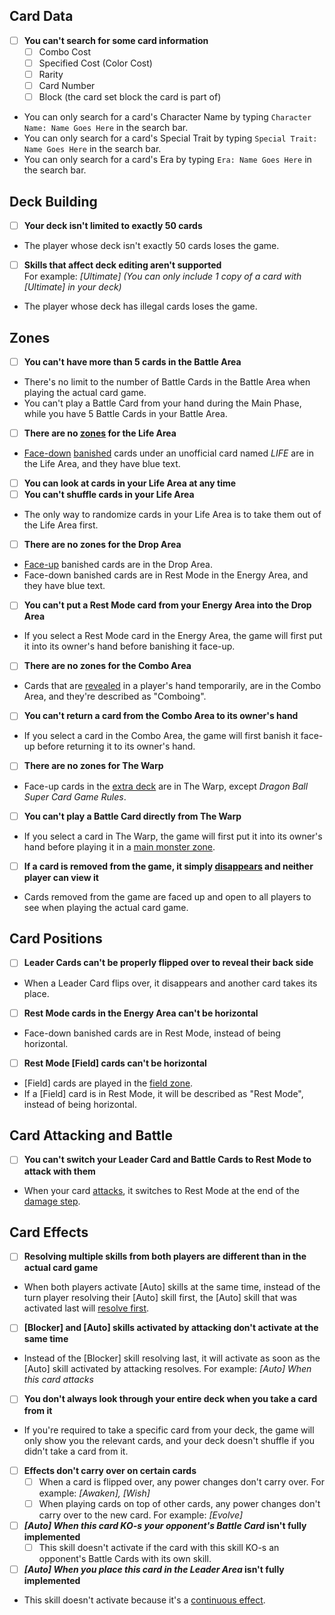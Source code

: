 ## Card Data
- [ ] **You can't search for some card information**
	- [ ] Combo Cost
	- [ ] Specified Cost (Color Cost)
	- [ ] Rarity
	- [ ] Card Number
	- [ ] Block (the card set block the card is part of)
- You can only search for a card's Character Name by typing `Character Name: Name Goes Here` in the search bar.
- You can only search for a card's Special Trait by typing `Special Trait: Name Goes Here` in the search bar.
- You can only search for a card's Era by typing `Era: Name Goes Here` in the search bar.
## Deck Building
- [ ] **Your deck isn't limited to exactly 50 cards**
- The player whose deck isn't exactly 50 cards loses the game.
- [ ] **Skills that affect deck editing aren't supported**<br>
For example: _[Ultimate] (You can only include 1 copy of a card with [Ultimate] in your deck)_
- The player whose deck has illegal cards loses the game.
## Zones
- [ ] **You can't have more than 5 cards in the Battle Area**
- There's no limit to the number of Battle Cards in the Battle Area when playing the actual card game.
- You can't play a Battle Card from your hand during the Main Phase, while you have 5 Battle Cards in your Battle Area.
- [ ] **There are no [zones](https://yugioh.fandom.com/wiki/Zone) for the Life Area**
- [Face-down](https://yugioh.fandom.com/wiki/Face-down) [banished](https://yugioh.fandom.com/wiki/Banish) cards under an unofficial card named _LIFE_ are in the Life Area, and they have blue text.
- [ ] **You can look at cards in your Life Area at any time**
- [ ] **You can't shuffle cards in your Life Area**
- The only way to randomize cards in your Life Area is to take them out of the Life Area first.
- [ ] **There are no zones for the Drop Area**
- [Face-up](https://yugioh.fandom.com/wiki/Face-up) banished cards are in the Drop Area.
- Face-down banished cards are in Rest Mode in the Energy Area, and they have blue text.
- [ ] **You can't put a Rest Mode card from your Energy Area into the Drop Area**
- If you select a Rest Mode card in the Energy Area, the game will first put it into its owner's hand before banishing it face-up.
- [ ] **There are no zones for the Combo Area**
- Cards that are [revealed](https://yugioh.fandom.com/wiki/Reveal) in a player's hand temporarily, are in the Combo Area, and they're described as "Comboing".
- [ ] **You can't return a card from the Combo Area to its owner's hand**
- If you select a card in the Combo Area, the game will first banish it face-up before returning it to its owner's hand.
- [ ] **There are no zones for The Warp**
- Face-up cards in the [extra deck](https://yugioh.fandom.com/wiki/Extra_Deck) are in The Warp, except _Dragon Ball Super Card Game Rules_.
- [ ] **You can't play a Battle Card directly from The Warp**
- If you select a card in The Warp, the game will first put it into its owner's hand before playing it in a [main monster zone](https://yugioh.fandom.com/wiki/Main_Monster_Zone).
- [ ] **If a card is removed from the game, it simply [disappears](https://yugioh.fandom.com/wiki/Monster_Token#Mechanics) and neither player can view it**
- Cards removed from the game are faced up and open to all players to see when playing the actual card game.
## Card Positions
- [ ] **Leader Cards can't be properly flipped over to reveal their back side**
- When a Leader Card flips over, it disappears and another card takes its place.
- [ ] **Rest Mode cards in the Energy Area can't be horizontal**
- Face-down banished cards are in Rest Mode, instead of being horizontal.
- [ ] **Rest Mode [Field] cards can't be horizontal**
- [Field] cards are played in the [field zone](https://yugioh.fandom.com/wiki/Field_Zone).
- If a [Field] card is in Rest Mode, it will be described as "Rest Mode", instead of being horizontal.
## Card Attacking and Battle
- [ ] **You can't switch your Leader Card and Battle Cards to Rest Mode to attack with them**
- When your card [attacks](https://yugioh.fandom.com/wiki/Attack), it switches to Rest Mode at the end of the [damage step](https://yugioh.fandom.com/wiki/Damage_Step).
## Card Effects
- [ ] **Resolving multiple skills from both players are different than in the actual card game**
- When both players activate [Auto] skills at the same time, instead of the turn player resolving their [Auto] skill first, the [Auto] skill that was activated last will [resolve first](https://yugioh.fandom.com/wiki/Resolve).
- [ ] **[Blocker] and [Auto] skills activated by attacking don't activate at the same time**
- Instead of the [Blocker] skill resolving last, it will activate as soon as the [Auto] skill activated by attacking resolves. For example: _[Auto] When this card attacks_
- [ ] **You don't always look through your entire deck when you take a card from it**
- If you're required to take a specific card from your deck, the game will only show you the relevant cards, and your deck doesn't shuffle if you didn't take a card from it.
- [ ] **Effects don't carry over on certain cards**
	- [ ] When a card is flipped over, any power changes don't carry over. For example: _[Awaken], [Wish]_
	- [ ] When playing cards on top of other cards, any power changes don't carry over to the new card. For example: _[Evolve]_
- [ ] **_[Auto] When this card KO-s your opponent's Battle Card_ isn't fully implemented**
	- [ ] This skill doesn't activate if the card with this skill KO-s an opponent's Battle Cards with its own skill.
- [ ] **_[Auto] When you place this card in the Leader Area_ isn't fully implemented**
- This skill doesn't activate because it's a [continuous effect](https://yugioh.fandom.com/wiki/Continuous_Effect).
